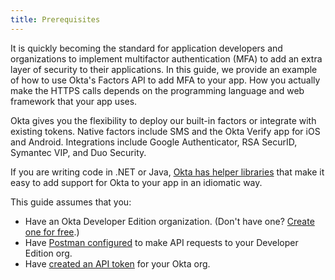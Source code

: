 ```yaml
---
title: Prerequisites
---
```


It is quickly becoming the standard for application developers and organizations to implement multifactor authentication (MFA) to add an extra layer of security to their applications. In this guide, we provide an example of how to use Okta's Factors API to add MFA to your app. How you actually make the HTTPS calls depends on the programming language and web framework that your app uses.

Okta gives you the flexibility to deploy our built-in factors or integrate with existing tokens. Native factors include
SMS and the Okta Verify app for iOS and Android. Integrations include Google Authenticator, RSA SecurID, Symantec VIP, and Duo Security.

If you are writing code in .NET or Java, [Okta has helper libraries](/docs/) that make it easy to add support for Okta to your app
in an idiomatic way.

This guide assumes that you:

* Have an Okta Developer Edition organization. (Don't have one? [Create one for free](https://developer.okta.com/signup).)
* Have [Postman configured](/code/rest/) to make API requests to your Developer Edition org.
* Have [created an API token](/docs/guides/create-an-api-token/) for your Okta org.

<NextSectionLink/>
